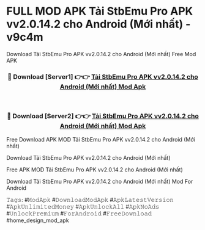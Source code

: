 # FULL MOD APK Tải StbEmu Pro APK vv2.0.14.2 cho Android (Mới nhất) - v9c4m
Download Tải StbEmu Pro APK vv2.0.14.2 cho Android (Mới nhất) Free Mod APK

<div align="center">
<h3>🔴 Download [Server1] 👉👉 <a href="https://apk-comot.site?title=Tải_StbEmu_Pro_APK_vv2.0.14.2_cho_Android_(Mới_nhất)">Tải StbEmu Pro APK vv2.0.14.2 cho Android (Mới nhất) Mod Apk</a></h3><br>

<h3>🔴 Download [Server2] 👉👉 <a href="https://apk-comot.site?title=Tải_StbEmu_Pro_APK_vv2.0.14.2_cho_Android_(Mới_nhất)">Tải StbEmu Pro APK vv2.0.14.2 cho Android (Mới nhất) Mod Apk</a></h3>
</div>


Free Download APK MOD Tải StbEmu Pro APK vv2.0.14.2 cho Android (Mới nhất)

Download Tải StbEmu Pro APK vv2.0.14.2 cho Android (Mới nhất) 

Free APK MOD Tải StbEmu Pro APK vv2.0.14.2 cho Android (Mới nhất) 

Download Tải StbEmu Pro APK vv2.0.14.2 cho Android (Mới nhất) Mod For Android

𝚃𝚊𝚐𝚜: #𝙼𝚘𝚍𝙰𝚙𝚔 #𝙳𝚘𝚠𝚗𝚕𝚘𝚊𝚍𝙼𝚘𝚍𝙰𝚙𝚔 #𝙰𝚙𝚔𝙻𝚊𝚝𝚎𝚜𝚝𝚅𝚎𝚛𝚜𝚒𝚘𝚗 #𝙰𝚙𝚔𝚄𝚗𝚕𝚒𝚖𝚒𝚝𝚎𝚍𝙼𝚘𝚗𝚎𝚢 #𝙰𝚙𝚔𝚄𝚗𝚕𝚘𝚌𝚔𝙰𝚕𝚕 #𝙰𝚙𝚔𝙽𝚘𝙰𝚍𝚜 #𝚄𝚗𝚕𝚘𝚌𝚔𝙿𝚛𝚎𝚖𝚒𝚞𝚖 #𝙵𝚘𝚛𝙰𝚗𝚍𝚛𝚘𝚒𝚍 #𝙵𝚛𝚎𝚎𝙳𝚘𝚠𝚗𝚕𝚘𝚊𝚍 #home_design_mod_apk